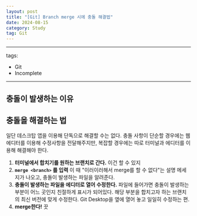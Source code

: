 ```yaml
---
layout: post
title: "[Git] Branch merge 시에 충돌 해결법"
date: 2024-08-15
category: Study
tag: Git
---
```

---
tags:
  - Git
  - Incomplete
---

## 충돌이 발생하는 이유


## 충돌을 해결하는 법

일단 데스크탑 앱을 이용해 단독으로 해결할 수는 없다. 충돌 사항이 단순할 경우에는 웹 에디터를 이용해 수정사항을 전달해주지만, 복잡할 경우에는 따로 터미널과 에디터를 이용해 해결해야 한다.

1. **터미널에서 합치기를 원하는 브랜치로 간다.**
	이건 할 수 있지
2. **`merge <branch>` 를 입력**
	이 때 "이러이러해서 merge를 할 수 없다"는 설명 메세지가 나오고, 충돌이 발생하는 파일을 알려준다.
3. **충돌이 발생하는 파일을 에디터로 열어 수정한다.**
	파일에 들어가면 충돌이 발생하는 부분이 어느 곳인지 친절하게 표시가 되어있다. 해당 부분을 합치고자 하는 브랜치의 최신 버전에 맞게 수정한다. Git Desktop을 옆에 열어 놓고 일일히 수정하는 편.
4. **merge한다!**
	끗

